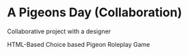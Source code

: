 # A Pigeons Day (Collaboration)

Collaborative project with a designer

HTML-Based Choice based Pigeon Roleplay Game
